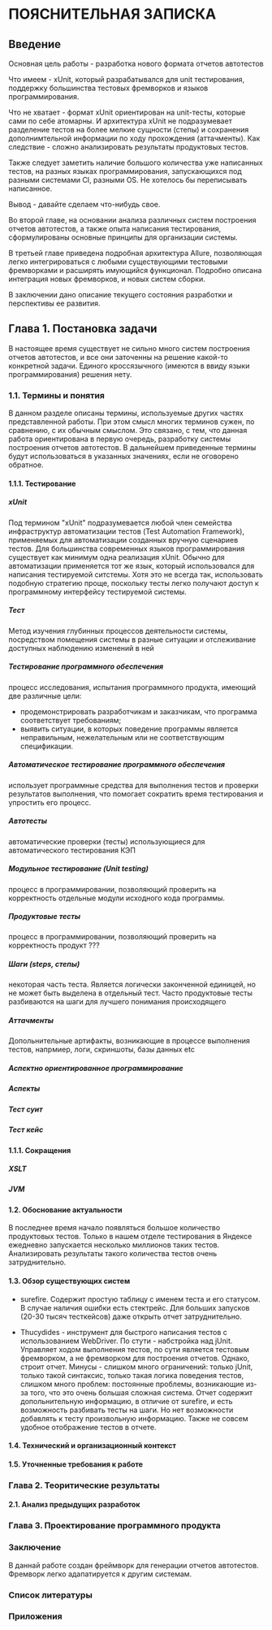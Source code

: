 # ПОЯСНИТЕЛЬНАЯ ЗАПИСКА

## Введение

Основная цель работы - разработка нового формата отчетов автотестов

Что имеем - xUnit, который разрабатывался для unit тестирования, поддержку большинства тестовых фремворков и языков программирования.

Что не хватает - формат xUnit ориентирован на unit-тесты, которые сами по себе атомарны. И архитектура xUnit не подразумевает разделение тестов на более мелкие сущности (степы) и сохранения дополнимтельной информации по ходу прохождения (аттачменты). Как следствие - сложно анализировать результаты продуктовых тестов.

Также следует заметить наличие большого количества уже написанных тестов, на разных языках программирования, запускающихся под разными системами CI, разными OS. Не хотелось бы переписывать написанное.

Вывод - давайте сделаем что-нибудь свое.

Во второй главе, на основании анализа различных систем построения отчетов автотестов, а также опыта написания тестирования, сформулированы основные принципы для организации системы. 

В третьей главе приведена подробная архитектура Allure, позволяющая легко интегрироваться с любыми существующими
тестовыми фремворками и расширять имующийся функционал. Подробно описана интеграция новых фремворков, и новых систем сборки.

В заключении дано описание текущего состояния разработки и перспективы
ее развития.

## Глава 1. Постановка задачи

В настоящее время существует не сильно много систем построения отчетов автотестов, и все они заточенны на решение какой-то конкретной задачи. Единого кроссязычного (имеются в ввиду языки программирования) решения нету.

### 1.1. Термины и понятия

В данном разделе описаны термины, используемые других частях представленной работы. При этом смысл многих 
терминов сужен, по сравнению, с их обычным смыслом. Это связано, с тем, что данная работа ориентирована в
первую очередь, разработку системы построения отчетов автотестов. В дальнейшем приведенные термины будут использоваться в указанных значениях, если не оговорено обратное.

#### 1.1.1. Тестирование

##### xUnit 
Под термином "xUnit" подразумевается любой член семейства инфраструктур автоматизации тестов (Test Automation Framework), применяемых для автоматизации созданных вручную сценариев тестов. Для большинства современных языков программирования существует как минимум одна реализация xUnit. Обычно для автоматизации применяется тот же язык, который использовался для написания тестируемой ситстемы. Хотя это не всегда так, использовать подобную стратегию проще, поскольку тесты легко получают доступ к программному интерфейсу тестируемой системы.

##### Тест 

Метод изучения глубинных процессов деятельности системы, посредством помещения системы в разные ситуации и отслеживание доступных наблюдению изменений в ней

##### Тестирование программного обеспечения

процесс исследования, испытания программного продукта, имеющий две различные цели:

* продемонстрировать разработчикам и заказчикам, что программа соответствует требованиям;
* выявить ситуации, в которых поведение программы является неправильным, нежелательным или не соответствующим спецификации.

##### Автоматическое тестирование программного обеспечения

использует программные средства для выполнения тестов и проверки результатов выполнения, что помогает сократить время тестирования и упростить его процесс.

##### Автотесты

автоматические проверки (тесты) использующиеся для автоматического тестирования КЭП

##### Модульное тестирование (Unit testing)

процесс в программировании, позволяющий проверить на корректность отдельные модули исходного кода программы.

##### Продуктовые тесты

процесс в программировании, позволяющий проверить на корректность продукт ???

##### Шаги (steps, степы)

некоторая часть теста. Является логически законченной единицей, но не может быть выделена в отдельный тест. Часто продуктовые тесты разбиваются на шаги для лучшего понимания происходящего

##### Аттачменты

Допольнительные артифакты, возникающие в процессе выполнения тестов, напрмиер, логи, скриншоты, базы данных etc

##### Аспектно ориентированное программирование

##### Аспекты

##### Тест суит

##### Тест кейс

#### 1.1.1. Сокращения

##### XSLT

##### JVM

#### 1.2. Обоснование актуальности

В последнее время начало появляться большое количество продуктовых тестов. Только в нашем отделе тестирования в Яндексе ежедневно запускается несколько миллионов таких тестов. Анализировать результаты такого количества тестов очень затруднительно. 

#### 1.3. Обзор существующих систем

* surefire. Содержит простую таблицу с именем теста и его статусом. В случае наличия ошибки есть стектрейс. Для больших запусков (20-30 тысяч тесткейсов) даже открыть отчет затруднительно.

* Thucydides - инструмент для быстрого написания тестов с использованием WebDriver. По стути - набстройка над jUnit. Управляет ходом выполнения тестов, по сути является тестовым фремворком, а не фремворком для построения отчетов. Однако, строит отчет. Минусы - слишком много ограничений: только jUnit, только такой синтаксис, только такая логика поведения тестов, слишком много проблем: постоянные проблемы, возникающие из-за того, что это очень большая сложная система. Отчет содержит допольнительную информацию, в отличие от surefire, и есть возможность разбивать тесты на шаги. Но нет возможности добавлять к тесту произвольную информацию. Также не совсем удобное отображение тестов в отчете.

#### 1.4. Технический и организационный контекст

#### 1.5. Уточненные требования к работе

### Глава 2. Теоритические результаты

#### 2.1. Анализ предыдущих разработок

### Глава 3. Проектирование программного продукта

### Заключение

В даннай работе создан фреймворк для генерации отчетов автотестов. Фремворк легко адапатируется к другим системам.

### Список литературы

### Приложения
